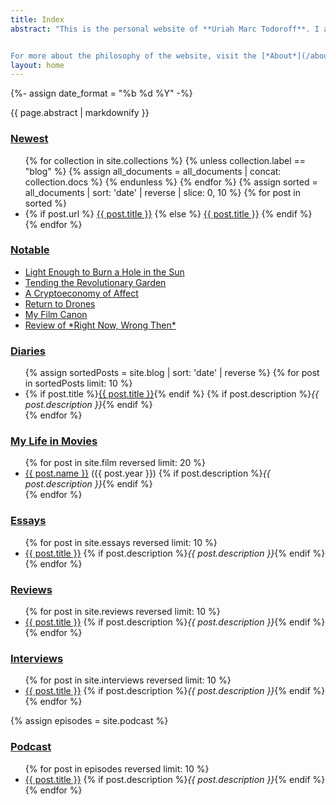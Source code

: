 ```yaml
---
title: Index
abstract: "This is the personal website of **Uriah Marc Todoroff**. I am a writer interested in contemporary life. The website is an experiment in hypertext design and experimental writing.


For more about the philosophy of the website, visit the [*About*](/about) page; for more about me and my contact information, visit the [*About the Author*](/links) page. Subscribe to the [newsletter](umtworld.substack.com) for updates. The index below includes [critical writing](/index#reviews) on films and art; [essays](/index#essays) and [interviews](/index#interviews) on philosophy and politics; and a fictionalized [diary](/blog)."
layout: home
---
```

{%- assign date_format =  "%b %d %Y" -%}

<article>
<div class="markdownBody" id="markdownBody">
<aside class="abstract">{{ page.abstract | markdownify }}</aside>

<section id="new">
<h1 class="index-heading"><a href="/changes" title="Reverse chronological list of additions to my published canon.">Newest</a></h1>
<ul class="section-link-list">
{% for collection in site.collections %}
{% unless collection.label == "blog" %}
{% assign all_documents = all_documents | concat: collection.docs %}
{% endunless %}
{% endfor %}
{% assign sorted = all_documents | sort: 'date' | reverse | slice: 0, 10 %}
{% for post in sorted %}
<li>
{% if post.url %}
<a href="{{ post.url }}">{{ post.title }}</a>
{% else %}
<a href="{{ post.slug }}" title="{{ post.title }}, posted on {{ post.date | date: site.date_format }}.">{{ post.title }}</a>
{% endif %}
</li>
{% endfor %}
</ul>
</section>

<section id="notable">
<h1 class="index-heading"><a href="#notable" title="Writing and other media that I am most proud of, and which is most representative of my project.">Notable</a></h1>
<ul class="section-link-list">
<li>
<a href="/reviews/light-enough-to-burn-a-hole-in-the-sun">Light Enough to Burn a Hole in the Sun</a>
</li>
<li>
<a href="/tending-the-revolutionary-garden">Tending the Revolutionary Garden</a>
</li>
<li>
<a href="/a-cryptoeconomy-of-affect">A Cryptoeconomy of Affect</a>
</li>
<li>
<a href="/blog#2023-03-18">Return to Drones</a>
</li>
<li>
<a href="https://letterboxd.com/theinvertedform/list/my-personal-canon/">My Film Canon</a>
</li>
<li>
<a href="https://letterboxd.com/theinvertedform/film/right-now-wrong-then/">Review of *Right Now, Wrong Then*</a>
</li>
</ul>
</section>

<section id="blog">
<h1 class="index-heading"><a href="/blog" title="A fictionalized diary.">Diaries</a></h1>
<ul class="section-link-list">
{% assign sortedPosts = site.blog | sort: 'date' | reverse %}
{% for post in sortedPosts limit: 10 %}
<li>{% if post.title %}<a href="{{ post.url }}" title="{{ post.title }}, posted on {{ post.date | date: date_format }}">{{ post.title }}</a>{% endif %}
{% if post.description %}<em>{{ post.description }}</em>{% endif %}
</li>
{% endfor %}
</ul>
</section>

<section id="film">
<h1 class="index-heading" id="film"><a href="https://letterboxd.com/theinvertedform/films/diary" title="Film diary, including column reviews and letterboxd posts.">My Life in Movies</a></h1>
<ul class="section-link-list">
{% for post in site.film reversed limit: 20 %}
<li><a href="{{ post.url }}" title="{{ post.title}}, watched {{ post.watched_Date | date: "%m/%d/%y" }}. Review published {{ post.date | date: "%m/%d/%y" }}.">{{ post.name }}</a> ({{ post.year }})
{% if post.description %}<em>{{ post.description }}</em>{% endif %}
</li>
{% endfor %}
</ul>
</section>

<section id="essays">
<h1 class="index-heading" id="essays"><a href="/index#essays" title="Essays are more concerned with a topic than a specific object.">Essays</a></h1>
<ul class="section-link-list">
{% for post in site.essays reversed limit: 10 %}
<li><a href="{{ post.url }}" title="{{ post.title}}, posted on {{ post.date | date: "%b %-d, %Y" }}">{{ post.title }}</a>
{% if post.description %}<em>{{ post.description }}</em>{% endif %}
</li>
{% endfor %}
</ul>
</section>

<section id="reviews">
<h1 class="index-heading" id="reviews"><a href="/index#reviews" title="Reviews tend to be focused on one object or event, or a set of related objects or events.">Reviews</a></h1>
<ul class="section-link-list">
{% for post in site.reviews reversed limit: 10 %}
<li><a href="{{ post.url }}" title="{{ post.title}}, posted on {{ post.date | date: "%b %-d, %Y" }}">{{ post.title }}</a>
{% if post.description %}<em>{{ post.description }}</em>{% endif %}
</li>
{% endfor %}
</ul>
</section>

<section id="interviews">
<h1 class="index-heading" id="interviews"><a href="/index#interviews" title="Interviews conducted by me, and of me.">Interviews</a></h1>
<ul class="section-link-list">
{% for post in site.interviews reversed limit: 10 %}
<li><a href="{{ post.url }}" title="{{ post.title}}, posted on {{ post.date | date: "%b %-d, %Y" }}">{{ post.title }}</a>
{% if post.description %}<em>{{ post.description }}</em>{% endif %}
</li>
{% endfor %}
</ul>
</section>

<!--
<section id="stories">
<h1 class="index-heading" id="stories"><a href="/index#stories">Stories</a></h1>
<ul class="section-link-list">
{% for post in site.stories reversed limit: 10 %}
<li><a href="{{ post.url }}" title="{{ post.title}}, posted on {{ post.date | date: "%b %-d, %Y" }}">{{ post.title }}</a>
{% if post.description %}<em>{{ post.description }}</em>{% endif %}
</li>
{% endfor %}
</ul>
</section>
-->

<section id="podcast">
{% assign episodes = site.podcast %}
<h1 class="index-heading" id="podcast"><a href="/podcast" title="The podcast was a pandemic project.">Podcast</a></h1>
<ul class="section-link-list">
{% for post in episodes reversed limit: 10 %}
<li><a href="podcast#{{ post.slug }}" title="{{ post.title }}, posted on {{ post.date | date: site.date_format }}">{{ post.title }}</a>
{% if post.description %}<em>{{ post.description }}</em>{% endif %}
</li>
{% endfor %}
</ul>
</section>

</div>
</article>
